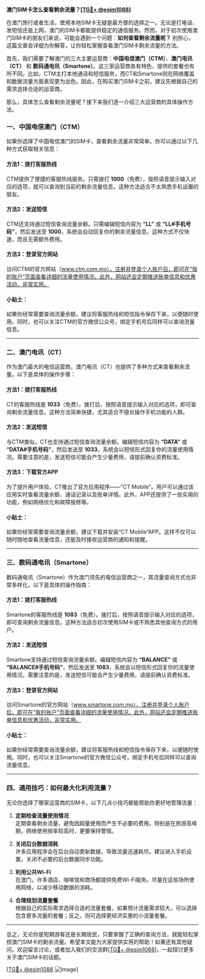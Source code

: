 **澳门SIM卡怎么查看剩余流量？[[TG💪+ @esim1088](https://t.me/s/esim1088)]**

在澳门旅行或者生活，使用本地SIM卡无疑是最方便的选择之一。无论是打电话、发短信还是上网，澳门的SIM卡都能提供稳定的通信服务。然而，对于初次使用澳门SIM卡的朋友们来说，可能会遇到一个问题：**如何查看剩余流量呢？** 别担心，这篇文章会详细为你解答，让你轻松掌握查看澳门SIM卡剩余流量的方法。

首先，我们需要了解澳门的三大主要运营商：**中国电信澳门（CTM）**、**澳门电讯（CT）** 和 **数码通电讯（Smartone）**。这三家运营商各有特色，提供的套餐也有所不同。比如，CTM主打本地通话和短信服务，而CT和Smartone则在网络覆盖和数据流量方面表现更为出色。因此，在购买澳门SIM卡之前，建议先根据自己的需求选择合适的运营商。

那么，具体怎么查看剩余流量呢？接下来我们逐一介绍三大运营商的具体操作方法。

### 一、中国电信澳门（CTM）

如果你选择了中国电信澳门的SIM卡，查看剩余流量非常简单。你可以通过以下几种方式获取相关信息：

#### 方法1：拨打客服热线
CTM提供了便捷的客服热线服务。只需拨打 **1000**（免费），按照语音提示输入对应的选项，就可以查询到当前的剩余流量信息。这种方法适合不太熟悉手机设置的朋友。

#### 方法2：发送短信
CTM还支持通过短信查询流量余额。只需编辑短信内容为 **“LL”** 或 **“LL#手机号码”**，然后发送至 **1000**，系统会自动回复你的剩余流量信息。这种方式不仅快速，而且无需额外费用。

#### 方法3：登录官方网站
访问CTM的官方网站（www.ctm.com.mo），注册并登录个人账户后，即可在“我的账户”页面查看详细的流量使用情况。此外，网站还会定期推送账单信息和优惠活动，非常实用。

#### 小贴士：
如果你经常需要查询流量余额，建议将客服热线和短信指令保存下来，以便随时使用。同时，也可以关注CTM的官方微信公众号，绑定手机号后同样可以查询流量信息。

---

### 二、澳门电讯（CT）

作为澳门最大的电信运营商，澳门电讯（CT）也提供了多种方式来查看剩余流量。以下是具体的操作步骤：

#### 方法1：拨打客服热线
CT的客服热线是 **1033**（免费）。拨打后，按照语音提示输入对应的选项，即可查询剩余流量信息。这种方法简单快捷，尤其适合不擅长操作手机功能的人群。

#### 方法2：发送短信
与CTM类似，CT也支持通过短信查询流量余额。编辑短信内容为 **“DATA”** 或 **“DATA#手机号码”**，然后发送至 **1033**，系统会以短信形式回复你的流量使用情况。需要注意的是，发送短信可能会产生少量费用，请提前确认资费标准。

#### 方法3：下载官方APP
为了提升用户体验，CT推出了官方应用程序——“CT Mobile”。用户可以通过该应用实时查看流量余额、通话记录以及账单详情。此外，APP还提供了一些实用的功能，例如网络优化和故障报修等。

#### 小贴士：
如果你经常需要查询流量余额，建议下载并安装“CT Mobile”APP。这样不仅可以随时随地查看流量信息，还能及时接收运营商的通知和提醒。

---

### 三、数码通电讯（Smartone）

数码通电讯（Smartone）作为澳门领先的电信运营商之一，其流量查询方式也非常多样化。以下是具体的操作指南：

#### 方法1：拨打客服热线
Smartone的客服热线是 **1083**（免费）。拨打后，按照语音提示输入对应的选项，即可查询剩余流量信息。这种方法适合初次使用SIM卡或不熟悉其他查询方式的用户。

#### 方法2：发送短信
Smartone支持通过短信查询流量余额。编辑短信内容为 **“BALANCE”** 或 **“BALANCE#手机号码”**，然后发送至 **1083**，系统会以短信形式回复你的流量使用情况。需要注意的是，发送短信可能会产生少量费用，请提前确认资费标准。

#### 方法3：登录官方网站
访问Smartone的官方网站（www.smartone.com.mo），注册并登录个人账户后，即可在“我的账户”页面查看详细的流量使用情况。此外，网站还会定期推送账单信息和优惠活动，非常实用。

#### 小贴士：
如果你经常需要查询流量余额，建议将客服热线和短信指令保存下来，以便随时使用。同时，也可以关注Smartone的官方微信公众号，绑定手机号后同样可以查询流量信息。

---

### 四、通用技巧：如何最大化利用流量？

无论你选择了哪家运营商的SIM卡，以下几点小技巧都能帮助你更好地管理流量：

1. **定期检查流量使用情况**  
   定期查看剩余流量，避免因超量使用而产生不必要的费用。特别是在旅游高峰期，网络使用频率较高时，更要保持警惕。

2. **关闭后台数据消耗**  
   许多应用程序会在后台自动更新数据，导致流量迅速耗尽。建议进入手机设置，关闭不必要的后台数据同步功能。

3. **利用公共Wi-Fi**  
   在澳门，许多酒店、咖啡馆和商场都提供免费Wi-Fi服务。尽量在这些场所使用网络，以减少移动数据的消耗。

4. **合理规划流量套餐**  
   根据自己的实际需求选择合适的流量套餐。如果预计流量需求较大，可以选择包含更多流量的套餐；反之，则可选择更经济实惠的小流量套餐。

---

总之，无论你是短期游客还是长期居民，只要掌握了正确的查询方法，就能轻松掌控澳门SIM卡的剩余流量。希望本文能为大家提供实用的帮助！如果还有其他疑问，欢迎留言讨论，或者加入我们的交流群[[TG💪+ @esim1088](https://t.me/s/esim1088)]，一起探讨更多关于澳门SIM卡的话题。

[[TG💪+ @esim1088](https://t.me/s/esim1088) ![Image](https://i.postimg.cc/4NQfJmqS/Snipaste-2025-05-13-00-14-12.png)]